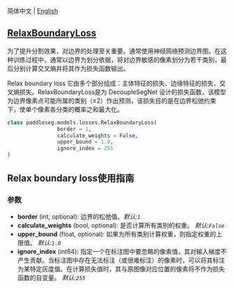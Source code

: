简体中文 | [English](RelaxBoundaryLoss_en.md)
## [RelaxBoundaryLoss](../../../paddleseg/models/losses/decoupledsegnet_relax_boundary_loss.py)
为了提升分割效果，对边界的处理至关重要。通常使用神经网络预测边界图。在这种训练过程中，通常以边界为划分依据，将对边界敏感的像素划分为若干类别，最后分别计算交叉熵并将其作为损失函数输出。

Relax boundary loss 它由多个部分组成：主体特征的损失、边缘特征的损失、交叉熵损失。RelaxBoundaryLoss是为 DecoupleSegNet 设计的损失函数，该模型为边界像素点可能所属的类别（≥2）作出预测，该损失目的是在边界松弛约束下，使单个像素各分类的概率之和最大化。

```python
class paddleseg.models.losses.RelaxBoundaryLoss(
                border = 1,
                calculate_weights = False,
                upper_bound = 1.0,
                ignore_index = 255
)
```

## Relax boundary loss使用指南

### 参数
* **border**  (int, optional): 边界的松弛值。*默认:``1``*
* **calculate_weights** (bool, optional): 是否计算所有类别的权重。 *默认:``False``*
* **upper_bound** (float, optional): 如果为所有类别计算权重，则指定权重的上限值。 *默认:``1.0``*
* **ignore_index** (int64): 指定一个在标注图中要忽略的像素值，其对输入梯度不产生贡献。当标注图中存在无法标注（或很难标注）的像素时，可以将其标注为某特定灰度值。在计算损失值时，其与原图像对应位置的像素将不作为损失函数的自变量。 *默认:``255``*